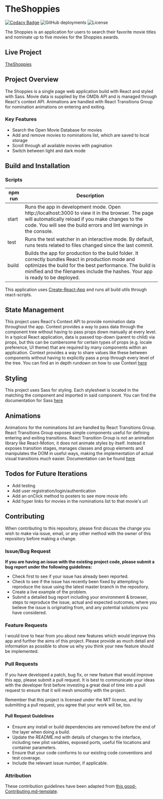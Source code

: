 # TheShoppies

[![Codacy Badge](https://api.codacy.com/project/badge/Grade/e52b59851b8d46bdaa38c0e30685e37f)](https://app.codacy.com/gh/rjcrter11/TheShoppies?utm_source=github.com&utm_medium=referral&utm_content=rjcrter11/TheShoppies&utm_campaign=Badge_Grade)
![GitHub deployments](https://img.shields.io/github/deployments/rjcrter11/TheShoppies/production?label=Vercel&logo=vercel&style=flat-square)
![License](https://img.shields.io/github/license/rjcrter11/TheShoppies?style=flat-square)

The Shoppies is an application for users to search their favorite movie titles and nominate up to five movies for the Shoppies awards.

## Live Project
[TheShoppies](https://the-shoppies-vert.vercel.app/)
## Project Overview 
The Shoppies is a single page web application build with React and styled with Sass. Movie data is supplied by the OMDb API and is managed through React's context API. 
Animations are handled with React Transitions Group for nomination animations on entering and exiting. 

### Key Features
- Search the Open Movie Database for movies
- Add and remove movies to nominations list, which are saved to local storage
- Scroll through all available movies with pagination
- Switch between light and dark mode

## Build and Installation

### Scripts 

| npm run | Description                                                                                                                                                                                                                                      |
| ------- | ------------------------------------------------------------------------------------------------------------------------------------------------------------------------------------------------------------------------------------------------ |
| start   | Runs the app in development mode. Open http://localhost:3000 to view it in the browser. The page will automatically reload if you make changes to the code. You will see the build errors and lint warnings in the console.                      |
| test    | Runs the test watcher in an interactive mode. By default, runs tests related to files changed since the last commit.                                                                                                                             |
| build   | Builds the app for production to the build folder. It correctly bundles React in production mode and optimizes the build for the best performance. The build is minified and the filenames include the hashes. Your app is ready to be deployed. |

This application uses [Create-React-App](https://github.com/facebook/create-react-app) and runs all build utils through react-scripts.

## State Management 
This project uses React's Context API to provide nomination data throughout the app. 
Context provides a way to pass data through the component tree without having to pass props down manually at every level.
In a typical React application, data is passed top-down (parent to child) via props, but this can be cumbersome for certain types of props (e.g. locale preference, UI theme) that are required by many components within an application. Context provides a way to share values like these between components without having to explicitly pass a prop through every level of the tree.
You can find an in depth rundown on how to use Context [here](https://reactjs.org/docs/context.html)

## Styling 

This project uses Sass for styling. Each stylesheet is located in the matching the component and imported in said component.
You can find the documentation for Sass [here](https://sass-lang.com/documentation)

## Animations 
Animations for the nominations list are handled by React Transitions Group. 
React Transitions Group exposes simple components useful for defining entering and exiting transitions. React Transition Group is not an animation library like React-Motion, it does not animate styles by itself. Instead it exposes transition stages, manages classes and group elements and manipulates the DOM in useful ways, making the implementation of actual visual transitions much easier.
Documentation can be found [here](https://reactcommunity.org/react-transition-group/)

## Todos for Future Iterations
- Add testing
- Add user registration/login/authentication
- Add an onClick method to posters to see more movie info 
- Add hyper links for movies in the nominations list to that movie's url
## Contributing

When contributing to this repository, please first discuss the change you wish to make via issue, email, or any other method with the owner of this repository before making a change.


### Issue/Bug Request

**If you are having an issue with the existing project code, please submit a bug report under the following guidelines:**

- Check first to see if your issue has already been reported.
- Check to see if the issue has recently been fixed by attempting to reproduce the issue using the latest master branch in the repository.
- Create a live example of the problem.
- Submit a detailed bug report including your environment & browser, steps to reproduce the issue, actual and expected outcomes, where you believe the issue is originating from, and any potential solutions you have considered.

### Feature Requests

I would love to hear from you about new features which would improve this app and further the aims of this project. Please provide as much detail and information as possible to show us why you think your new feature should be implemented.

### Pull Requests

If you have developed a patch, bug fix, or new feature that would improve this app, please submit a pull request. It is best to communicate your ideas with the developer first before investing a great deal of time into a pull request to ensure that it will mesh smoothly with the project.

Remember that this project is licensed under the MIT license, and by submitting a pull request, you agree that your work will be, too.

#### Pull Request Guidelines

- Ensure any install or build dependencies are removed before the end of the layer when doing a build.
- Update the README.md with details of changes to the interface, including new plist variables, exposed ports, useful file locations and container parameters.
- Ensure that your code conforms to our existing code conventions and test coverage.
- Include the relevant issue number, if applicable.

### Attribution

These contribution guidelines have been adapted from [this good-Contributing.md-template](https://gist.github.com/PurpleBooth/b24679402957c63ec426).
